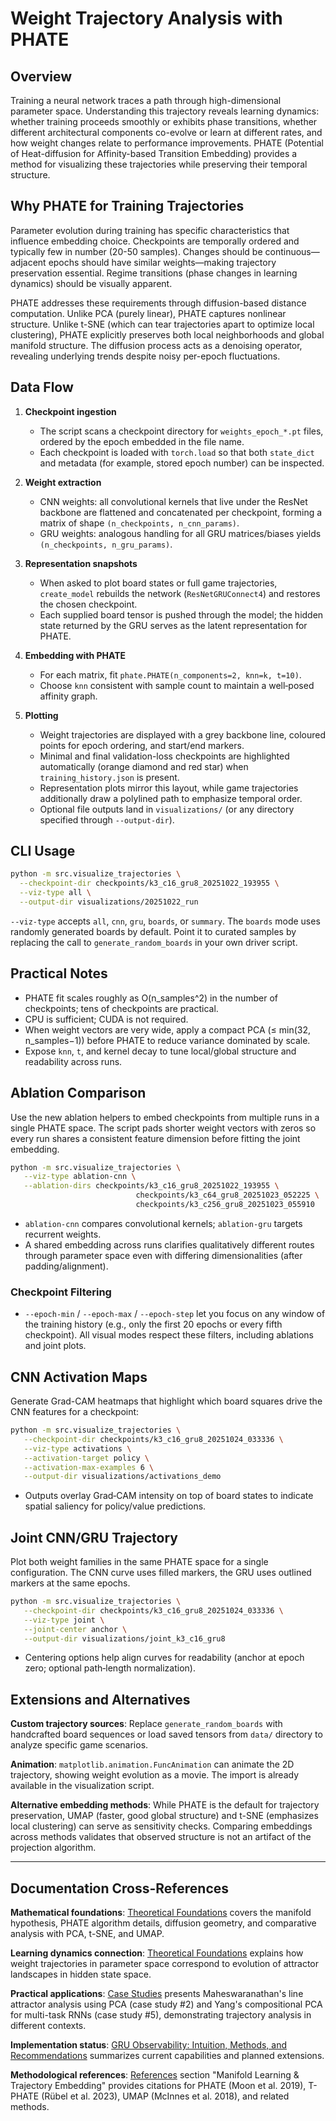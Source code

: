 # Weight Trajectory Analysis with PHATE

## Overview

Training a neural network traces a path through high-dimensional parameter space. Understanding this trajectory reveals learning dynamics: whether training proceeds smoothly or exhibits phase transitions, whether different architectural components co-evolve or learn at different rates, and how weight changes relate to performance improvements. PHATE (Potential of Heat-diffusion for Affinity-based Transition Embedding) provides a method for visualizing these trajectories while preserving their temporal structure.

## Why PHATE for Training Trajectories

Parameter evolution during training has specific characteristics that influence embedding choice. Checkpoints are temporally ordered and typically few in number (20-50 samples). Changes should be continuous—adjacent epochs should have similar weights—making trajectory preservation essential. Regime transitions (phase changes in learning dynamics) should be visually apparent.

PHATE addresses these requirements through diffusion-based distance computation. Unlike PCA (purely linear), PHATE captures nonlinear structure. Unlike t-SNE (which can tear trajectories apart to optimize local clustering), PHATE explicitly preserves both local neighborhoods and global manifold structure. The diffusion process acts as a denoising operator, revealing underlying trends despite noisy per-epoch fluctuations.

## Data Flow

1. **Checkpoint ingestion**
   - The script scans a checkpoint directory for `weights_epoch_*.pt` files, ordered by the epoch embedded in the file name.
   - Each checkpoint is loaded with `torch.load` so that both `state_dict` and metadata (for example, stored epoch number) can be inspected.

2. **Weight extraction**
   - CNN weights: all convolutional kernels that live under the ResNet backbone are flattened and concatenated per checkpoint, forming a matrix of shape `(n_checkpoints, n_cnn_params)`.
   - GRU weights: analogous handling for all GRU matrices/biases yields `(n_checkpoints, n_gru_params)`.

3. **Representation snapshots**
   - When asked to plot board states or full game trajectories, `create_model` rebuilds the network (`ResNetGRUConnect4`) and restores the chosen checkpoint.
   - Each supplied board tensor is pushed through the model; the hidden state returned by the GRU serves as the latent representation for PHATE.

4. **Embedding with PHATE**
   - For each matrix, fit `phate.PHATE(n_components=2, knn=k, t=10)`.
   - Choose `knn` consistent with sample count to maintain a well‑posed affinity graph.

5. **Plotting**
   - Weight trajectories are displayed with a grey backbone line, coloured points for epoch ordering, and start/end markers.
   - Minimal and final validation-loss checkpoints are highlighted automatically (orange diamond and red star) when `training_history.json` is present.
   - Representation plots mirror this layout, while game trajectories additionally draw a polylined path to emphasize temporal order.
   - Optional file outputs land in `visualizations/` (or any directory specified through `--output-dir`).

## CLI Usage

```bash
python -m src.visualize_trajectories \
  --checkpoint-dir checkpoints/k3_c16_gru8_20251022_193955 \
  --viz-type all \
  --output-dir visualizations/20251022_run
```

`--viz-type` accepts `all`, `cnn`, `gru`, `boards`, or `summary`. The `boards` mode uses randomly generated boards by default. Point it to curated samples by replacing the call to `generate_random_boards` in your own driver script.

## Practical Notes

- PHATE fit scales roughly as O(n_samples^2) in the number of checkpoints; tens of checkpoints are practical.
- CPU is sufficient; CUDA is not required.
- When weight vectors are very wide, apply a compact PCA (≤ min(32, n_samples−1)) before PHATE to reduce variance dominated by scale.
- Expose `knn`, `t`, and kernel decay to tune local/global structure and readability across runs.

## Ablation Comparison

Use the new ablation helpers to embed checkpoints from multiple runs in a single PHATE space. The script pads shorter weight vectors with zeros so every run shares a consistent feature dimension before fitting the joint embedding.

```bash
python -m src.visualize_trajectories \
   --viz-type ablation-cnn \
   --ablation-dirs checkpoints/k3_c16_gru8_20251022_193955 \
                            checkpoints/k3_c64_gru8_20251023_052225 \
                            checkpoints/k3_c256_gru8_20251023_055910
```

- `ablation-cnn` compares convolutional kernels; `ablation-gru` targets recurrent weights.
- A shared embedding across runs clarifies qualitatively different routes through parameter space even with differing dimensionalities (after padding/alignment).

### Checkpoint Filtering

- `--epoch-min` / `--epoch-max` / `--epoch-step` let you focus on any window of the training history (e.g., only the first 20 epochs or every fifth checkpoint). All visual modes respect these filters, including ablations and joint plots.

## CNN Activation Maps

Generate Grad-CAM heatmaps that highlight which board squares drive the CNN features for a checkpoint:

```bash
python -m src.visualize_trajectories \
   --checkpoint-dir checkpoints/k3_c16_gru8_20251024_033336 \
   --viz-type activations \
   --activation-target policy \
   --activation-max-examples 6 \
   --output-dir visualizations/activations_demo
```

- Outputs overlay Grad‑CAM intensity on top of board states to indicate spatial saliency for policy/value predictions.

## Joint CNN/GRU Trajectory

Plot both weight families in the same PHATE space for a single configuration. The CNN curve uses filled markers, the GRU uses outlined markers at the same epochs.

```bash
python -m src.visualize_trajectories \
   --checkpoint-dir checkpoints/k3_c16_gru8_20251024_033336 \
   --viz-type joint \
   --joint-center anchor \
   --output-dir visualizations/joint_k3_c16_gru8
```

- Centering options help align curves for readability (anchor at epoch zero; optional path‑length normalization).

## Extensions and Alternatives

**Custom trajectory sources**: Replace `generate_random_boards` with handcrafted board sequences or load saved tensors from `data/` directory to analyze specific game scenarios.

**Animation**: `matplotlib.animation.FuncAnimation` can animate the 2D trajectory, showing weight evolution as a movie. The import is already available in the visualization script.

**Alternative embedding methods**: While PHATE is the default for trajectory preservation, UMAP (faster, good global structure) and t-SNE (emphasizes local clustering) can serve as sensitivity checks. Comparing embeddings across methods validates that observed structure is not an artifact of the projection algorithm.

---

## Documentation Cross-References

**Mathematical foundations**: [Theoretical Foundations](scientific/theoretical_foundations#4-manifold-learning-and-trajectory-embedding) covers the manifold hypothesis, PHATE algorithm details, diffusion geometry, and comparative analysis with PCA, t-SNE, and UMAP.

**Learning dynamics connection**: [Theoretical Foundations](scientific/theoretical_foundations#6-learning-dynamics-how-attractors-emerge) explains how weight trajectories in parameter space correspond to evolution of attractor landscapes in hidden state space.

**Practical applications**: [Case Studies](scientific/case_studies) presents Maheswaranathan's line attractor analysis using PCA (case study #2) and Yang's compositional PCA for multi-task RNNs (case study #5), demonstrating trajectory analysis in different contexts.

**Implementation status**: [GRU Observability: Intuition, Methods, and Recommendations](scientific/gru_observability_literature) summarizes current capabilities and planned extensions.

**Methodological references**: [References](scientific/references) section "Manifold Learning & Trajectory Embedding" provides citations for PHATE (Moon et al. 2019), T-PHATE (Rübel et al. 2023), UMAP (McInnes et al. 2018), and related methods.
